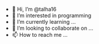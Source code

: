 - 👋 Hi, I’m @talha16
- 👀 I’m interested in programming 
- 🌱 I’m currently learning ...
- 💞️ I’m looking to collaborate on ...
- 📫 How to reach me ...

<!---
talha16/talha16 is a ✨ special ✨ repository because its `README.md` (this file) appears on your GitHub profile.
You can click the Preview link to take a look at your changes.
--->
